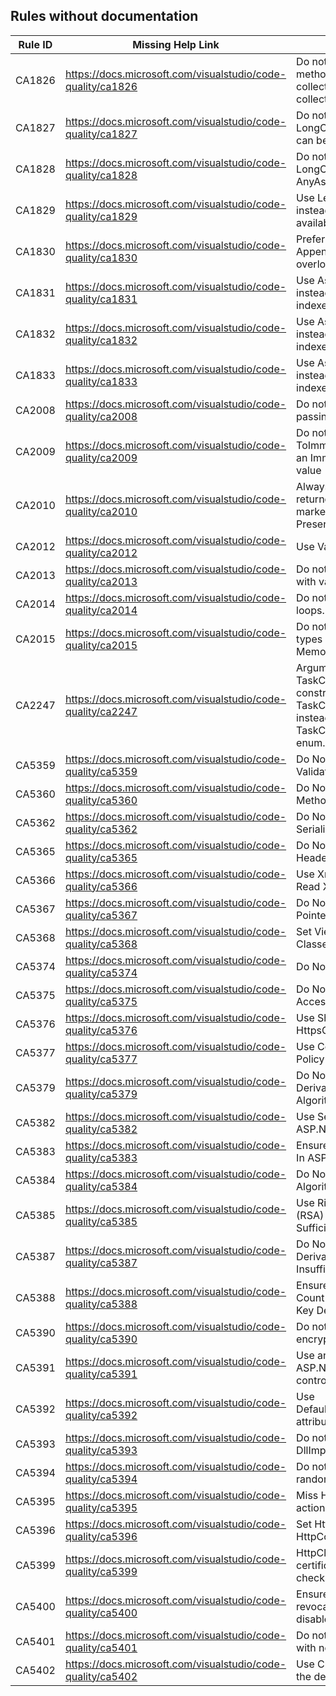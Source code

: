 ## Rules without documentation

Rule ID | Missing Help Link | Title |
--------|-------------------|-------|
CA1826 | https://docs.microsoft.com/visualstudio/code-quality/ca1826 | Do not use Enumerable methods on indexable collections. Instead use the collection directly |
CA1827 | https://docs.microsoft.com/visualstudio/code-quality/ca1827 | Do not use Count() or LongCount() when Any() can be used |
CA1828 | https://docs.microsoft.com/visualstudio/code-quality/ca1828 | Do not use CountAsync() or LongCountAsync() when AnyAsync() can be used |
CA1829 | https://docs.microsoft.com/visualstudio/code-quality/ca1829 | Use Length/Count property instead of Count() when available |
CA1830 | https://docs.microsoft.com/visualstudio/code-quality/ca1830 | Prefer strongly-typed Append and Insert method overloads on StringBuilder. |
CA1831 | https://docs.microsoft.com/visualstudio/code-quality/ca1831 | Use AsSpan or AsMemory instead of Range-based indexers when appropriate |
CA1832 | https://docs.microsoft.com/visualstudio/code-quality/ca1832 | Use AsSpan or AsMemory instead of Range-based indexers when appropriate |
CA1833 | https://docs.microsoft.com/visualstudio/code-quality/ca1833 | Use AsSpan or AsMemory instead of Range-based indexers when appropriate |
CA2008 | https://docs.microsoft.com/visualstudio/code-quality/ca2008 | Do not create tasks without passing a TaskScheduler |
CA2009 | https://docs.microsoft.com/visualstudio/code-quality/ca2009 | Do not call ToImmutableCollection on an ImmutableCollection value |
CA2010 | https://docs.microsoft.com/visualstudio/code-quality/ca2010 | Always consume the value returned by methods marked with PreserveSigAttribute |
CA2012 | https://docs.microsoft.com/visualstudio/code-quality/ca2012 | Use ValueTasks correctly |
CA2013 | https://docs.microsoft.com/visualstudio/code-quality/ca2013 | Do not use ReferenceEquals with value types |
CA2014 | https://docs.microsoft.com/visualstudio/code-quality/ca2014 | Do not use stackalloc in loops. |
CA2015 | https://docs.microsoft.com/visualstudio/code-quality/ca2015 | Do not define finalizers for types derived from MemoryManager<T> |
CA2247 | https://docs.microsoft.com/visualstudio/code-quality/ca2247 | Argument passed to TaskCompletionSource constructor should be TaskCreationOptions enum instead of TaskContinuationOptions enum. |
CA5359 | https://docs.microsoft.com/visualstudio/code-quality/ca5359 | Do Not Disable Certificate Validation |
CA5360 | https://docs.microsoft.com/visualstudio/code-quality/ca5360 | Do Not Call Dangerous Methods In Deserialization |
CA5362 | https://docs.microsoft.com/visualstudio/code-quality/ca5362 | Do Not Refer Self In Serializable Class |
CA5365 | https://docs.microsoft.com/visualstudio/code-quality/ca5365 | Do Not Disable HTTP Header Checking |
CA5366 | https://docs.microsoft.com/visualstudio/code-quality/ca5366 | Use XmlReader For DataSet Read Xml |
CA5367 | https://docs.microsoft.com/visualstudio/code-quality/ca5367 | Do Not Serialize Types With Pointer Fields |
CA5368 | https://docs.microsoft.com/visualstudio/code-quality/ca5368 | Set ViewStateUserKey For Classes Derived From Page |
CA5374 | https://docs.microsoft.com/visualstudio/code-quality/ca5374 | Do Not Use XslTransform |
CA5375 | https://docs.microsoft.com/visualstudio/code-quality/ca5375 | Do Not Use Account Shared Access Signature |
CA5376 | https://docs.microsoft.com/visualstudio/code-quality/ca5376 | Use SharedAccessProtocol HttpsOnly |
CA5377 | https://docs.microsoft.com/visualstudio/code-quality/ca5377 | Use Container Level Access Policy |
CA5379 | https://docs.microsoft.com/visualstudio/code-quality/ca5379 | Do Not Use Weak Key Derivation Function Algorithm |
CA5382 | https://docs.microsoft.com/visualstudio/code-quality/ca5382 | Use Secure Cookies In ASP.Net Core |
CA5383 | https://docs.microsoft.com/visualstudio/code-quality/ca5383 | Ensure Use Secure Cookies In ASP.Net Core |
CA5384 | https://docs.microsoft.com/visualstudio/code-quality/ca5384 | Do Not Use Digital Signature Algorithm (DSA) |
CA5385 | https://docs.microsoft.com/visualstudio/code-quality/ca5385 | Use Rivest–Shamir–Adleman (RSA) Algorithm With Sufficient Key Size |
CA5387 | https://docs.microsoft.com/visualstudio/code-quality/ca5387 | Do Not Use Weak Key Derivation Function With Insufficient Iteration Count |
CA5388 | https://docs.microsoft.com/visualstudio/code-quality/ca5388 | Ensure Sufficient Iteration Count When Using Weak Key Derivation Function |
CA5390 | https://docs.microsoft.com/visualstudio/code-quality/ca5390 | Do not hard-code encryption key |
CA5391 | https://docs.microsoft.com/visualstudio/code-quality/ca5391 | Use antiforgery tokens in ASP.NET Core MVC controllers |
CA5392 | https://docs.microsoft.com/visualstudio/code-quality/ca5392 | Use DefaultDllImportSearchPaths attribute for P/Invokes |
CA5393 | https://docs.microsoft.com/visualstudio/code-quality/ca5393 | Do not use unsafe DllImportSearchPath value |
CA5394 | https://docs.microsoft.com/visualstudio/code-quality/ca5394 | Do not use insecure randomness |
CA5395 | https://docs.microsoft.com/visualstudio/code-quality/ca5395 | Miss HttpVerb attribute for action methods |
CA5396 | https://docs.microsoft.com/visualstudio/code-quality/ca5396 | Set HttpOnly to true for HttpCookie |
CA5399 | https://docs.microsoft.com/visualstudio/code-quality/ca5399 | HttpClients should enable certificate revocation list checks |
CA5400 | https://docs.microsoft.com/visualstudio/code-quality/ca5400 | Ensure HttpClient certificate revocation list check is not disabled |
CA5401 | https://docs.microsoft.com/visualstudio/code-quality/ca5401 | Do not use CreateEncryptor with non-default IV |
CA5402 | https://docs.microsoft.com/visualstudio/code-quality/ca5402 | Use CreateEncryptor with the default IV  |
